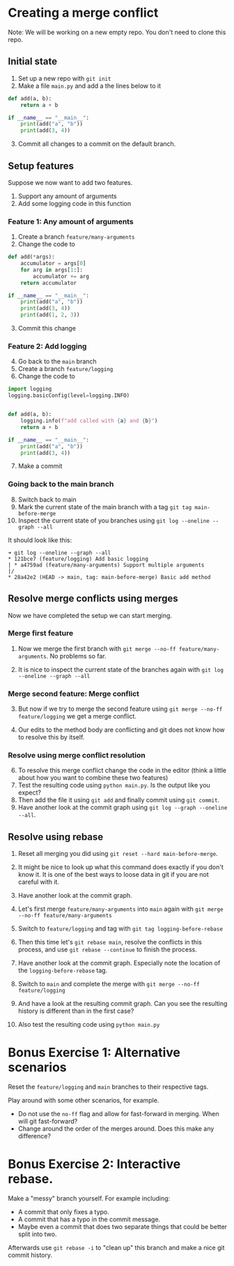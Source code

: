 
# Creating a merge conflict

Note: We will be working on a new empty repo. You don't need to clone this repo. 

## Initial state
1. Set up a new repo with `git init`
2. Make a file `main.py` and add a the lines below to it

```python
def add(a, b):
    return a + b

if __name__ == "__main__":
    print(add("a", "b"))
    print(add(3, 4))

```

3. Commit all changes to a commit on the default branch. 

## Setup features
Suppose we now want to add two features. 
1. Support any amount of arguments
2. Add some logging code in this function


### Feature 1: Any amount of arguments

1.  Create a branch `feature/many-arguments`
2.  Change the code to 
```python
def add(*args):
    accumulator = args[0]
    for arg in args[1:]:
        accumulator += arg
    return accumulator

if __name__ == "__main__":
    print(add("a", "b"))
    print(add(3, 4))
    print(add(1, 2, 3))

```
3. Commit this change

### Feature 2: Add logging
4. Go back to the `main` branch
5. Create a branch `feature/logging`
6. Change the code to
```python
import logging
logging.basicConfig(level=logging.INFO)


def add(a, b):
    logging.info(f"add called with {a} and {b}")
    return a + b

if __name__ == "__main__":
    print(add("a", "b"))
    print(add(3, 4))

```
7. Make a commit

### Going back to the main branch
8. Switch back to main
9. Mark the current state of the main branch with a tag `git tag main-before-merge`
10. Inspect the current state of you branches using `git log --oneline --graph --all`

It should look like this:
```
➜ git log --oneline --graph --all
* 121bce7 (feature/logging) Add basic logging
| * a4759ad (feature/many-arguments) Support multiple arguments
|/
* 28a42e2 (HEAD -> main, tag: main-before-merge) Basic add method
```


## Resolve merge conflicts using merges
Now we have completed the setup we can start merging. 

### Merge first feature
1. Now we merge the first branch with `git merge --no-ff feature/many-arguments`.  No problems so far. 

2. It is nice to inspect the current state of the branches again with `git log --oneline --graph --all`


###  Merge second feature: Merge conflict
3. But now if we try to merge the second feature using `git merge --no-ff feature/logging`
we get a merge conflict.  

4. Our edits to the method body are conflicting and git does not know how to resolve this by itself. 

### Resolve using merge conflict resolution

6. To resolve this merge conflict change the code in the editor (think a little about how you want to combine these two features)
7. Test the resulting code using `python main.py`. Is the output like you expect? 
8. Then add the file it using `git add` and finally commit using `git commit`.
9. Have another look at the commit graph using `git log --graph --oneline --all`.

## Resolve using rebase

1. Reset all merging you did using `git reset --hard main-before-merge`. 

2. It might be nice to look up what this command does exactly if you don't know it. It is one of the best ways to loose data in git if you are not careful with it.

3. Have another look at the commit graph.

4. Let's first merge `feature/many-arguments` into `main` again with `git merge --no-ff feature/many-arguments`
5. Switch to `feature/logging` and tag with `git tag logging-before-rebase`
6. Then this time let's `git rebase main`, resolve the conflicts in this process, and use `git rebase --continue` to finish the process. 
7. Have another look at the commit graph. Especially note the location of the `logging-before-rebase` tag.
8. Switch to `main` and complete the merge with `git merge --no-ff feature/logging`
9. And have a look at the resulting commit graph. Can you see the resulting history is different than in the first case? 
10. Also test the resulting code using `python main.py`


# Bonus Exercise 1: Alternative scenarios
Reset the `feature/logging` and `main` branches to their respective tags. 

Play around with some other scenarios, for example. 
- Do not use the `no-ff` flag and allow for fast-forward in merging. When will git fast-forward? 
- Change around the order of the merges around. Does this make any difference? 

# Bonus Exercise 2: Interactive rebase.  

Make a "messy" branch yourself. For example including: 
- A commit that only fixes a typo. 
- A commit that has a typo in the commit message.
- Maybe even a commit that does two separate things that could be better split into two.

Afterwards use `git rebase -i` to "clean up" this branch and make a nice git commit history. 
